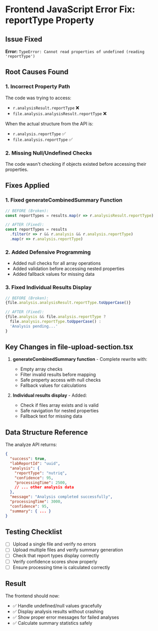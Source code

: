 # Frontend JavaScript Error Fix: reportType Property

## Issue Fixed
**Error:** `TypeError: Cannot read properties of undefined (reading 'reportType')`

## Root Causes Found

### 1. Incorrect Property Path
The code was trying to access:
- `r.analysisResult.reportType` ❌
- `file.analysis.analysisResult.reportType` ❌

When the actual structure from the API is:
- `r.analysis.reportType` ✅
- `file.analysis.reportType` ✅

### 2. Missing Null/Undefined Checks
The code wasn't checking if objects existed before accessing their properties.

## Fixes Applied

### 1. Fixed generateCombinedSummary Function
```javascript
// BEFORE (Broken):
const reportTypes = results.map(r => r.analysisResult.reportType)

// AFTER (Fixed):
const reportTypes = results
  .filter(r => r && r.analysis && r.analysis.reportType)
  .map(r => r.analysis.reportType)
```

### 2. Added Defensive Programming
- Added null checks for all array operations
- Added validation before accessing nested properties
- Added fallback values for missing data

### 3. Fixed Individual Results Display
```javascript
// BEFORE (Broken):
{file.analysis.analysisResult.reportType.toUpperCase()}

// AFTER (Fixed):
{file.analysis && file.analysis.reportType ? 
  file.analysis.reportType.toUpperCase() : 
  'Analysis pending...'
}
```

## Key Changes in file-upload-section.tsx

1. **generateCombinedSummary function** - Complete rewrite with:
   - Empty array checks
   - Filter invalid results before mapping
   - Safe property access with null checks
   - Fallback values for calculations

2. **Individual results display** - Added:
   - Check if files array exists and is valid
   - Safe navigation for nested properties
   - Fallback text for missing data

## Data Structure Reference

The analyze API returns:
```json
{
  "success": true,
  "labReportId": "uuid",
  "analysis": {
    "reportType": "nutriq",
    "confidence": 95,
    "processingTime": 2500,
    // ... other analysis data
  },
  "message": "Analysis completed successfully",
  "processingTime": 3000,
  "confidence": 95,
  "summary": { ... }
}
```

## Testing Checklist

- [ ] Upload a single file and verify no errors
- [ ] Upload multiple files and verify summary generation
- [ ] Check that report types display correctly
- [ ] Verify confidence scores show properly
- [ ] Ensure processing time is calculated correctly

## Result

The frontend should now:
- ✅ Handle undefined/null values gracefully
- ✅ Display analysis results without crashing
- ✅ Show proper error messages for failed analyses
- ✅ Calculate summary statistics safely